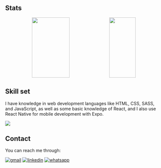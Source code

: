 ## Stats
<div align="center">
  <img width="49%" height="195px" src="https://github-readme-stats.vercel.app/api?username=filipe-2&show_icons=true&count_private=true&title_color=00ffff&icon_color=6666ff&text_color=00ffff&bg_color=0d1117&border_color=fff0" />
  <img width="41%" height="195px" src="https://github-readme-stats.vercel.app/api/top-langs/?username=filipe-2&layout=compact&title_color=00ffff&text_color=00ffff&bg_color=0d1117&border_color=fff0" />
</div>

## Skill set

I have knowledge in web development languages like HTML, CSS, SASS, and JavaScript, as well as some basic knowledge of React, and I also use React Native for mobile development with Expo.

<img src="https://skillicons.dev/icons?i=html,css,sass,js,react,vscode,photoshop,git,github&theme=dark" />

## Contact
You can reach me through:
<div>
  <a href="mailto:carlos.filipe.ramos.12@gmail.com"><img alt="gmail" src="https://img.shields.io/badge/-Gmail-%23333?style=for-the-badge&logo=gmail&logoColor=red" target="_blank"></a>
  <a href="https://www.linkedin.com/in/filipe-ramos-a990902b6/"><img alt="linkedin" src="https://img.shields.io/badge/-Linkedin-%23333?style=for-the-badge&logo=linkedin&logoColor=blue" target="_blank"></a>
  <a href="https://wa.me/5585996835332"><img alt="whatsapp" src="https://img.shields.io/badge/WhatsApp-009900?style=for-the-badge&logo=whatsapp&logoColor=white" target="_blank"></a> 
</div>
